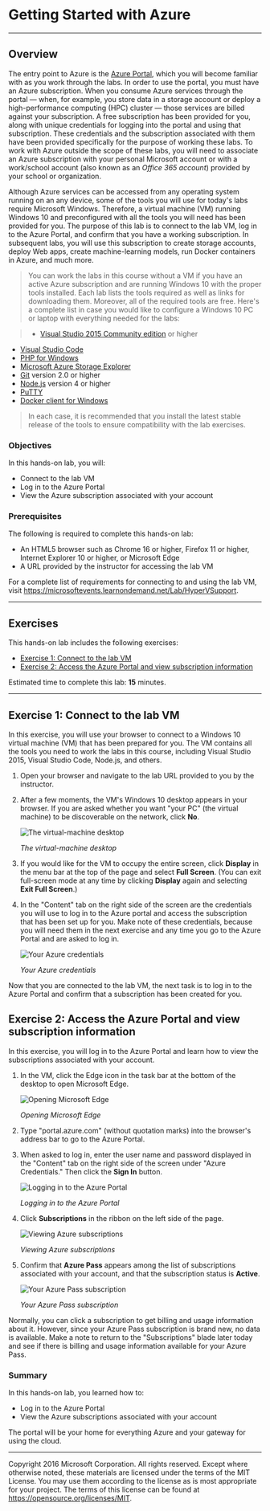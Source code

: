 <a name="HOLTitle"></a>
# Getting Started with Azure #

---

<a name="Overview"></a>
## Overview ##

The entry point to Azure is the [Azure Portal](https://portal.azure.com), which you will become familiar with as you work through the labs. In order to use the portal, you must have an Azure subscription. When you consume Azure services through the portal — when, for example, you store data in a storage account or deploy a high-performance computing (HPC) cluster — those services are billed against your subscription. A free subscription has been provided for you, along with unique credentials for logging into the portal and using that subscription. These credentials and the subscription associated with them have been provided specifically for the purpose of working these labs. To work with Azure outside the scope of these labs, you will need to associate an Azure subscription with your personal Microsoft account or with a work/school account (also known as an *Office 365 account*) provided by your school or organization.

Although Azure services can be accessed from any operating system running on an any device, some of the tools you will use for today's labs require Microsoft Windows. Therefore, a virtual machine (VM) running Windows 10 and preconfigured with all the tools you will need has been provided for you. The purpose of this lab is to connect to the lab VM, log in to the Azure Portal, and confirm that you have a working subscription. In subsequent labs, you will use this subscription to create storage accounts, deploy Web apps, create machine-learning models, run Docker containers in Azure, and much more. 

> You can work the labs in this course without a VM if you have an active Azure subscription and are running Windows 10 with the proper tools installed. Each lab lists the tools required as well as links for downloading them. Moreover, all of the required tools are free. Here's a complete list in case you would like to configure a Windows 10 PC or laptop with everything needed for the labs:

>- [Visual Studio 2015 Community edition](https://www.visualstudio.com/en-us/products/visual-studio-community-vs.aspx) or higher
- [Visual Studio Code](https://code.visualstudio.com/download)
- [PHP for Windows](http://windows.php.net/download/)
- [Microsoft Azure Storage Explorer](http://storageexplorer.com/)
- [Git](https://git-scm.com/downloads) version 2.0 or higher
- [Node.js](https://nodejs.org/en/download/) version 4 or higher
- [PuTTY](http://www.chiark.greenend.org.uk/~sgtatham/putty/download.html)
- [Docker client for Windows](https://get.docker.com/builds/Windows/x86_64/docker-latest.zip)

> In each case, it is recommended that you install the latest stable release of the tools to ensure compatibility with the lab exercises.

<a name="Objectives"></a>
### Objectives ###

In this hands-on lab, you will:

- Connect to the lab VM
- Log in to the Azure Portal
- View the Azure subscription associated with your account

<a name="Prerequisites"></a>
### Prerequisites ###

The following is required to complete this hands-on lab:

- An HTML5 browser such as Chrome 16 or higher, Firefox 11 or higher, Internet Explorer 10 or higher, or Microsoft Edge
- A URL provided by the instructor for accessing the lab VM

For a complete list of requirements for connecting to and using the lab VM, visit https://microsoftevents.learnondemand.net/Lab/HyperVSupport.

---
<a name="Exercises"></a>
## Exercises ##

This hands-on lab includes the following exercises:

- [Exercise 1: Connect to the lab VM](#Exercise1)
- [Exercise 2: Access the Azure Portal and view subscription information](#Exercise2)

Estimated time to complete this lab: **15** minutes.

---

<a name="Exercise1"></a>
## Exercise 1: Connect to the lab VM ##

In this exercise, you will use your browser to connect to a Windows 10 virtual machine (VM) that has been prepared for you. The VM contains all the tools you need to work the labs in this course, including Visual Studio 2015, Visual Studio Code, Node.js, and others.

1. Open your browser and navigate to the lab URL provided to you by the instructor.

1. After a few moments, the VM's Windows 10 desktop appears in your browser. If you are asked whether you want "your PC" (the virtual machine) to be discoverable on the network, click **No**.

    ![The virtual-machine desktop](Images/desktop.png)

    _The virtual-machine desktop_

1. If you would like for the VM to occupy the entire screen, click **Display** in the menu bar at the top of the page and select **Full Screen**. (You can exit full-screen mode at any time by clicking **Display** again and selecting **Exit Full Screen**.)

1. In the "Content" tab on the right side of the screen are the credentials you will use to log in to the Azure portal and access the subscription that has been set up for you. Make note of these credentials, because you will need them in the next exercise and any time you go to the Azure Portal and are asked to log in.

    ![Your Azure credentials](Images/credentials.png)

    _Your Azure credentials_

Now that you are connected to the lab VM, the next task is to log in to the Azure Portal and confirm that a subscription has been created for you.

<a name="Exercise2"></a>
## Exercise 2: Access the Azure Portal and view subscription information ##

In this exercise, you will log in to the Azure Portal and learn how to view the subscriptions associated with your account.

1. In the VM, click the Edge icon in the task bar at the bottom of the desktop to open Microsoft Edge.

    ![Opening Microsoft Edge](Images/edge-icon.png)

    _Opening Microsoft Edge_

1. Type "portal.azure.com" (without quotation marks) into the browser's address bar to go to the Azure Portal.

1. When asked to log in, enter the user name and password displayed in the "Content" tab on the right side of the screen under "Azure Credentials." Then click the **Sign In** button.

    ![Logging in to the Azure Portal](Images/sign-in.png)

    _Logging in to the Azure Portal_

1. Click **Subscriptions** in the ribbon on the left side of the page.

    ![Viewing Azure subscriptions](Images/azure-portal.png)

    _Viewing Azure subscriptions_

1. Confirm that **Azure Pass** appears among the list of subscriptions associated with your account, and that the subscription status is **Active**.

    ![Your Azure Pass subscription](Images/subscriptions.png)

    _Your Azure Pass subscription_

Normally, you can click a subscription to get billing and usage information about it. However, since your Azure Pass subscription is brand new, no data is available. Make a note to return to the "Subscriptions" blade later today and see if there is billing and usage information available for your Azure Pass. 

### Summary ###

In this hands-on lab, you learned how to:

- Log in to the Azure Portal
- View the Azure subscriptions associated with your account

The portal will be your home for everything Azure and your gateway for using the cloud.

---

Copyright 2016 Microsoft Corporation. All rights reserved. Except where otherwise noted, these materials are licensed under the terms of the MIT License. You may use them according to the license as is most appropriate for your project. The terms of this license can be found at https://opensource.org/licenses/MIT.
